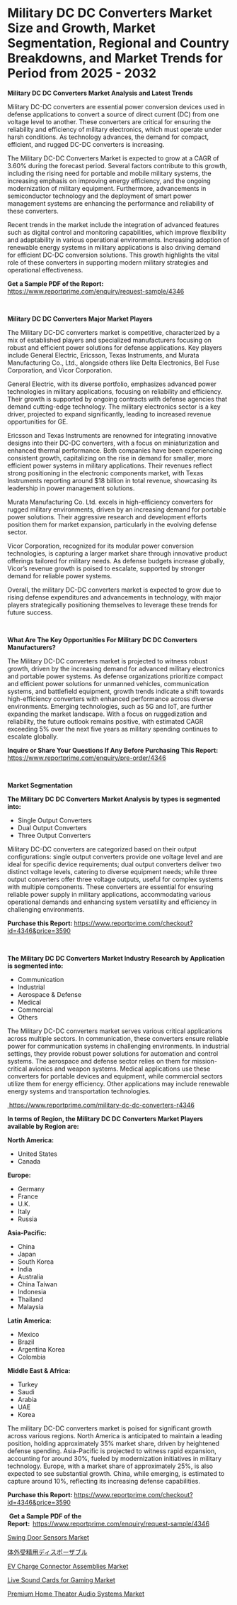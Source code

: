 <p><h1>Military DC DC Converters Market Size and Growth, Market Segmentation, Regional and Country Breakdowns, and Market Trends for Period from 2025 -  2032</h1></p><p><strong>Military DC DC Converters Market Analysis and Latest Trends</strong></p>
<p><p>Military DC-DC converters are essential power conversion devices used in defense applications to convert a source of direct current (DC) from one voltage level to another. These converters are critical for ensuring the reliability and efficiency of military electronics, which must operate under harsh conditions. As technology advances, the demand for compact, efficient, and rugged DC-DC converters is increasing.</p><p>The Military DC-DC Converters Market is expected to grow at a CAGR of 3.60% during the forecast period. Several factors contribute to this growth, including the rising need for portable and mobile military systems, the increasing emphasis on improving energy efficiency, and the ongoing modernization of military equipment. Furthermore, advancements in semiconductor technology and the deployment of smart power management systems are enhancing the performance and reliability of these converters.</p><p>Recent trends in the market include the integration of advanced features such as digital control and monitoring capabilities, which improve flexibility and adaptability in various operational environments. Increasing adoption of renewable energy systems in military applications is also driving demand for efficient DC-DC conversion solutions. This growth highlights the vital role of these converters in supporting modern military strategies and operational effectiveness.</p></p>
<p><strong>Get a Sample PDF of the Report:&nbsp;</strong> <a href="https://www.reportprime.com/enquiry/request-sample/4346?utm_campaign=39&utm_medium=2&utm_source=Github&utm_content=ia&utm_term=19032025&utm_id=military-dc-dc-converters">https://www.reportprime.com/enquiry/request-sample/4346</a></p>
<p>&nbsp;</p>
<p><strong>Military DC DC Converters Major Market Players</strong></p>
<p><p>The Military DC-DC converters market is competitive, characterized by a mix of established players and specialized manufacturers focusing on robust and efficient power solutions for defense applications. Key players include General Electric, Ericsson, Texas Instruments, and Murata Manufacturing Co., Ltd., alongside others like Delta Electronics, Bel Fuse Corporation, and Vicor Corporation.</p><p>General Electric, with its diverse portfolio, emphasizes advanced power technologies in military applications, focusing on reliability and efficiency. Their growth is supported by ongoing contracts with defense agencies that demand cutting-edge technology. The military electronics sector is a key driver, projected to expand significantly, leading to increased revenue opportunities for GE.</p><p>Ericsson and Texas Instruments are renowned for integrating innovative designs into their DC-DC converters, with a focus on miniaturization and enhanced thermal performance. Both companies have been experiencing consistent growth, capitalizing on the rise in demand for smaller, more efficient power systems in military applications. Their revenues reflect strong positioning in the electronic components market, with Texas Instruments reporting around $18 billion in total revenue, showcasing its leadership in power management solutions.</p><p>Murata Manufacturing Co. Ltd. excels in high-efficiency converters for rugged military environments, driven by an increasing demand for portable power solutions. Their aggressive research and development efforts position them for market expansion, particularly in the evolving defense sector.</p><p>Vicor Corporation, recognized for its modular power conversion technologies, is capturing a larger market share through innovative product offerings tailored for military needs. As defense budgets increase globally, Vicor’s revenue growth is poised to escalate, supported by stronger demand for reliable power systems.</p><p>Overall, the military DC-DC converters market is expected to grow due to rising defense expenditures and advancements in technology, with major players strategically positioning themselves to leverage these trends for future success.</p></p>
<p>&nbsp;</p>
<p><strong>What Are The Key Opportunities For Military DC DC Converters Manufacturers?</strong></p>
<p><p>The Military DC-DC converters market is projected to witness robust growth, driven by the increasing demand for advanced military electronics and portable power systems. As defense organizations prioritize compact and efficient power solutions for unmanned vehicles, communication systems, and battlefield equipment, growth trends indicate a shift towards high-efficiency converters with enhanced performance across diverse environments. Emerging technologies, such as 5G and IoT, are further expanding the market landscape. With a focus on ruggedization and reliability, the future outlook remains positive, with estimated CAGR exceeding 5% over the next five years as military spending continues to escalate globally.</p></p>
<p><strong>Inquire or Share Your Questions If Any Before Purchasing This Report:</strong> <a href="https://www.reportprime.com/enquiry/pre-order/4346?utm_campaign=39&utm_medium=2&utm_source=Github&utm_content=ia&utm_term=19032025&utm_id=military-dc-dc-converters">https://www.reportprime.com/enquiry/pre-order/4346</a></p>
<p>&nbsp;</p>
<p><strong>Market Segmentation</strong></p>
<p><strong>The Military DC DC Converters Market Analysis by types is segmented into:</strong></p>
<p><ul><li>Single Output Converters</li><li>Dual Output Converters</li><li>Three Output Converters</li></ul></p>
<p><p>Military DC-DC converters are categorized based on their output configurations: single output converters provide one voltage level and are ideal for specific device requirements; dual output converters deliver two distinct voltage levels, catering to diverse equipment needs; while three output converters offer three voltage outputs, useful for complex systems with multiple components. These converters are essential for ensuring reliable power supply in military applications, accommodating various operational demands and enhancing system versatility and efficiency in challenging environments.</p></p>
<p><strong>Purchase this Report:&nbsp;</strong><a href="https://www.reportprime.com/checkout?id=4346&price=3590&utm_campaign=39&utm_medium=2&utm_source=Github&utm_content=ia&utm_term=19032025&utm_id=military-dc-dc-converters">https://www.reportprime.com/checkout?id=4346&price=3590</a></p>
<p>&nbsp;</p>
<p><strong>The Military DC DC Converters Market Industry Research by Application is segmented into:</strong></p>
<p><ul><li>Communication</li><li>Industrial</li><li>Aerospace & Defense</li><li>Medical</li><li>Commercial</li><li>Others</li></ul></p>
<p><p>The Military DC-DC converters market serves various critical applications across multiple sectors. In communication, these converters ensure reliable power for communication systems in challenging environments. In industrial settings, they provide robust power solutions for automation and control systems. The aerospace and defense sector relies on them for mission-critical avionics and weapon systems. Medical applications use these converters for portable devices and equipment, while commercial sectors utilize them for energy efficiency. Other applications may include renewable energy systems and transportation technologies.</p></p>
<p><a href="https://www.reportprime.com/military-dc-dc-converters-r4346?utm_campaign=39&utm_medium=2&utm_source=Github&utm_content=ia&utm_term=19032025&utm_id=military-dc-dc-converters">&nbsp;https://www.reportprime.com/military-dc-dc-converters-r4346</a></p>
<p><strong>In terms of Region, the Military DC DC Converters Market Players available by Region are:</strong></p>
<p>
    <p> <strong> North America: </strong>
        <ul>
            <li>United States</li>
            <li>Canada</li>
        </ul>
        </p> 
    <p> <strong> Europe: </strong>
        <ul>
            <li>Germany</li>
            <li>France</li>
            <li>U.K.</li>
            <li>Italy</li>
            <li>Russia</li>
        </ul>
        </p> 
    <p> <strong> Asia-Pacific: </strong>
        <ul>
            <li>China</li>
            <li>Japan</li>
            <li>South Korea</li>
            <li>India</li>
            <li>Australia</li>
            <li>China Taiwan</li>
            <li>Indonesia</li>
            <li>Thailand</li>
            <li>Malaysia</li>
        </ul>
        </p> 
    <p> <strong> Latin America: </strong>
        <ul>
            <li>Mexico</li>
            <li>Brazil</li>
            <li>Argentina Korea</li>
            <li>Colombia</li>
        </ul>
        </p> 
    <p> <strong> Middle East & Africa: </strong>
        <ul>
            <li>Turkey</li>
            <li>Saudi</li>
            <li>Arabia</li>
            <li>UAE</li>
            <li>Korea</li>
        </ul>
    </p>
    </p>
<p><p>The military DC-DC converters market is poised for significant growth across various regions. North America is anticipated to maintain a leading position, holding approximately 35% market share, driven by heightened defense spending. Asia-Pacific is projected to witness rapid expansion, accounting for around 30%, fueled by modernization initiatives in military technology. Europe, with a market share of approximately 25%, is also expected to see substantial growth. China, while emerging, is estimated to capture around 10%, reflecting its increasing defense capabilities.</p></p>
<p><strong>Purchase this Report: </strong><a href="https://www.reportprime.com/checkout?id=4346&price=3590&utm_campaign=39&utm_medium=2&utm_source=Github&utm_content=ia&utm_term=19032025&utm_id=military-dc-dc-converters">https://www.reportprime.com/checkout?id=4346&price=3590</a></p>
<p>&nbsp;<strong>Get a Sample PDF of the Report:&nbsp;&nbsp;</strong><a href="https://www.reportprime.com/enquiry/request-sample/4346?utm_campaign=39&utm_medium=2&utm_source=Github&utm_content=ia&utm_term=19032025&utm_id=military-dc-dc-converters">https://www.reportprime.com/enquiry/request-sample/4346</a></p>
<p><strong></strong></p>
<p><p><a href="https://github.com/widlerumland/Market-Research-Report-List-1/blob/main/swing-door-sensors-market.md?utm_campaign=39&utm_medium=2&utm_source=Github&utm_content=ia&utm_term=19032025&utm_id=military-dc-dc-converters">Swing Door Sensors Market</a></p><p><a href="https://github.com/mohamedbakry57/Market-Research-Report-List-7/blob/main/885800446993.md?utm_campaign=39&utm_medium=2&utm_source=Github&utm_content=ia&utm_term=19032025&utm_id=military-dc-dc-converters">体外受精用ディスポーザブル</a></p><p><a href="https://github.com/uldularido/Market-Research-Report-List-1/blob/main/ev-charge-connector-assemblies-market.md?utm_campaign=39&utm_medium=2&utm_source=Github&utm_content=ia&utm_term=19032025&utm_id=military-dc-dc-converters">EV Charge Connector Assemblies Market</a></p><p><a href="https://github.com/panciujoslin3/Market-Research-Report-List-1/blob/main/live-sound-cards-for-gaming-market.md?utm_campaign=39&utm_medium=2&utm_source=Github&utm_content=ia&utm_term=19032025&utm_id=military-dc-dc-converters">Live Sound Cards for Gaming Market</a></p><p><a href="https://github.com/decockogbaro25/Market-Research-Report-List-1/blob/main/premium-home-theater-audio-systems-market.md?utm_campaign=39&utm_medium=2&utm_source=Github&utm_content=ia&utm_term=19032025&utm_id=military-dc-dc-converters">Premium Home Theater Audio Systems Market</a></p></p>
